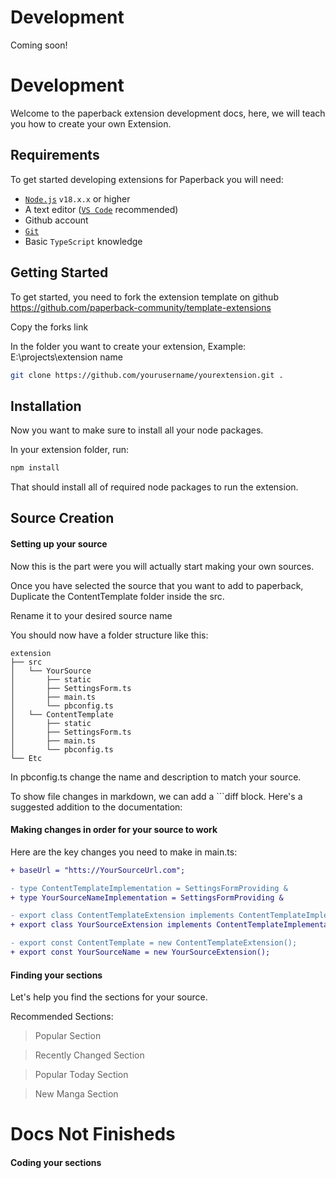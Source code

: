 # Development

Coming soon!

# Development <Badge type="warning" text="beta" />
Welcome to the paperback extension development docs, here, we will teach you how to create your own Extension.

## Requirements

To get started developing extensions for Paperback you will need:

- [`Node.js`](https://nodejs.org/en/) `v18.x.x` or higher
- A text editor ([`VS Code`](https://code.visualstudio.com) recommended)
- Github account
- [`Git`](https://git-scm.com/downloads)
- Basic `TypeScript` knowledge

## Getting Started
To get started, you need to fork the extension template on github https://github.com/paperback-community/template-extensions

Copy the forks link

In the folder you want to create your extension, Example: E:\projects\extension name

```bash
git clone https://github.com/yourusername/yourextension.git .
```

## Installation
Now you want to make sure to install all your node packages.

In your extension folder, run:
```bash
npm install
```

That should install all of required node packages to run the extension.

## Source Creation
#### Setting up your source
Now this is the part were you will actually start making your own sources.

Once you have selected the source that you want to add to paperback,
Duplicate the ContentTemplate folder inside the src.

Rename it to your desired source name

You should now have a folder structure like this:

```
extension
├── src
│   └── YourSource
│       ├── static
│       ├── SettingsForm.ts
│       ├── main.ts
│       └── pbconfig.ts
│   └── ContentTemplate
│       ├── static
│       ├── SettingsForm.ts
│       ├── main.ts
│       └── pbconfig.ts
└── Etc
```

In pbconfig.ts change the name and description to match your source.

To show file changes in markdown, we can add a ```diff block. Here's a suggested addition to the documentation:

#### Making changes in order for your source to work

Here are the key changes you need to make in main.ts:

```diff
+ baseUrl = "htts://YourSourceUrl.com";

- type ContentTemplateImplementation = SettingsFormProviding &
+ type YourSourceNameImplementation = SettingsFormProviding &

- export class ContentTemplateExtension implements ContentTemplateImplementation {}
+ export class YourSourceExtension implements ContentTemplateImplementation {}

- export const ContentTemplate = new ContentTemplateExtension();
+ export const YourSourceName = new YourSourceExtension();
```

#### Finding your sections
Let's help you find the sections for your source.

Recommended Sections:
> Popular Section

> Recently Changed Section

> Popular Today Section

> New Manga Section

# Docs Not Finisheds
#### Coding your sections
